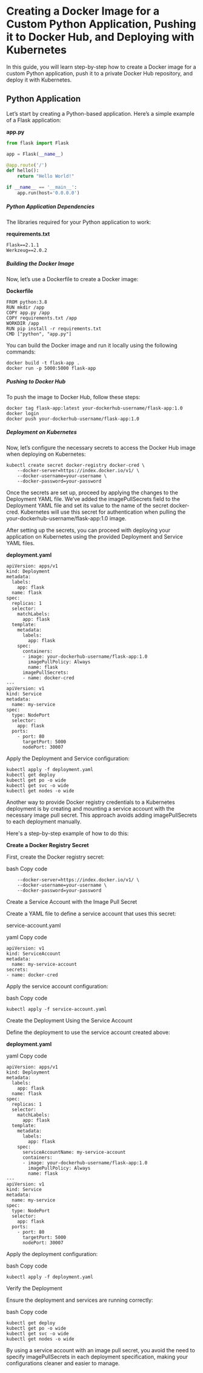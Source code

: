 
# Creating a Docker Image for a Custom Python Application, Pushing it to Docker Hub, and Deploying with Kubernetes

In this guide, you will learn step-by-step how to create a Docker image for a custom Python application, push it to a private Docker Hub repository, and deploy it with Kubernetes.

## Python Application

Let’s start by creating a Python-based application. Here’s a simple example of a Flask application:

**app.py**
```python
from flask import Flask

app = Flask(__name__)

@app.route('/')
def hello():
    return "Hello World!"

if __name__ == '__main__':
    app.run(host='0.0.0.0')
```

##### Python Application Dependencies
The libraries required for your Python application to work:

**requirements.txt**

```
Flask==2.1.1
Werkzeug==2.0.2
```

##### Building the Docker Image
Now, let’s use a Dockerfile to create a Docker image:

**Dockerfile**
```
FROM python:3.8
RUN mkdir /app
COPY app.py /app
COPY requirements.txt /app
WORKDIR /app
RUN pip install -r requirements.txt
CMD ["python", "app.py"]
```

You can build the Docker image and run it locally using the following commands:

```
docker build -t flask-app .
docker run -p 5000:5000 flask-app
```

##### Pushing to Docker Hub
To push the image to Docker Hub, follow these steps:

```
docker tag flask-app:latest your-dockerhub-username/flask-app:1.0
docker login
docker push your-dockerhub-username/flask-app:1.0
```

##### Deployment on Kubernetes
Now, let’s configure the necessary secrets to access the Docker Hub image when deploying on Kubernetes:

```
kubectl create secret docker-registry docker-cred \
    --docker-server=https://index.docker.io/v1/ \
    --docker-username=your-username \
    --docker-password=your-password
```

Once the secrets are set up, proceed by applying the changes to the Deployment YAML file. We’ve added the imagePullSecrets field to the Deployment YAML file and set its value to the name of the secret docker-cred. Kubernetes will use this secret for authentication when pulling the your-dockerhub-username/flask-app:1.0 image.

After setting up the secrets, you can proceed with deploying your application on Kubernetes using the provided Deployment and Service YAML files.

**deployment.yaml**

```
apiVersion: apps/v1
kind: Deployment
metadata:
  labels:
    app: flask
  name: flask
spec:
  replicas: 1
  selector:
    matchLabels:
      app: flask
  template:
    metadata:
      labels:
        app: flask
    spec:
      containers:
      - image: your-dockerhub-username/flask-app:1.0
        imagePullPolicy: Always
        name: flask
      imagePullSecrets:
      - name: docker-cred
---
apiVersion: v1
kind: Service
metadata:
  name: my-service
spec:
  type: NodePort
  selector:
    app: flask
  ports:
    - port: 80
      targetPort: 5000
      nodePort: 30007
```

Apply the Deployment and Service configuration:

```
kubectl apply -f deployment.yaml
kubectl get deploy
kubectl get po -o wide
kubectl get svc -o wide
kubectl get nodes -o wide
```

Another way to provide Docker registry credentials to a Kubernetes deployment is by creating and mounting a service account with the necessary image pull secret. This approach avoids adding imagePullSecrets to each deployment manually.

Here's a step-by-step example of how to do this:

**Create a Docker Registry Secret**

First, create the Docker registry secret:

bash
Copy code
```kubectl create secret docker-registry docker-cred \
    --docker-server=https://index.docker.io/v1/ \
    --docker-username=your-username \
    --docker-password=your-password
```
Create a Service Account with the Image Pull Secret

Create a YAML file to define a service account that uses this secret:

service-account.yaml

yaml
Copy code
```
apiVersion: v1
kind: ServiceAccount
metadata:
  name: my-service-account
secrets:
- name: docker-cred
```
Apply the service account configuration:

bash
Copy code
```
kubectl apply -f service-account.yaml
```
Create the Deployment Using the Service Account

Define the deployment to use the service account created above:

**deployment.yaml**

yaml
Copy code
```
apiVersion: apps/v1
kind: Deployment
metadata:
  labels:
    app: flask
  name: flask
spec:
  replicas: 1
  selector:
    matchLabels:
      app: flask
  template:
    metadata:
      labels:
        app: flask
    spec:
      serviceAccountName: my-service-account
      containers:
      - image: your-dockerhub-username/flask-app:1.0
        imagePullPolicy: Always
        name: flask
---
apiVersion: v1
kind: Service
metadata:
  name: my-service
spec:
  type: NodePort
  selector:
    app: flask
  ports:
    - port: 80
      targetPort: 5000
      nodePort: 30007
```
Apply the deployment configuration:

bash
Copy code
```
kubectl apply -f deployment.yaml
```
Verify the Deployment

Ensure the deployment and services are running correctly:

bash
Copy code
```
kubectl get deploy
kubectl get po -o wide
kubectl get svc -o wide
kubectl get nodes -o wide
```
By using a service account with an image pull secret, you avoid the need to specify imagePullSecrets in each deployment specification, making your configurations cleaner and easier to manage.

